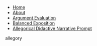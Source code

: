<!-- _includes/navigation.html -->
<link rel="stylesheet" type="text/css" href="{{ site.baseurl }}/assets/css/custom.css">
<nav>
  <ul>
    <li><a href="{{ site.baseurl }}/" {% if page.url == "/" %}class="active"{% endif %}>Home</a></li>
    <li><a href="{{ site.baseurl }}/about" {% if page.url == "/about/" %}class="active"{% endif %}>About</a></li>
    <li><a href="{{ site.baseurl }}/llm/argumentevaluation" {% if page.url == "/llm/argumentevaluation/" %}class="active"{% endif %}>Argument Evaluation</a></li>
    <li><a href="{{ site.baseurl }}/llm/balanced_exposition" {% if page.url == "/llm/balanced_exposition/" %}class="active"{% endif %}>Balanced Exposition</a></li>
    <li><a href="{{ site.baseurl }}/llm/balanced_exposition" {% if page.url == "/llm/allegory/" %}class="active"{% endif %}>Allegorical Didactive Narrative Prompt</a></li>
  </ul>
</nav>
allegory
